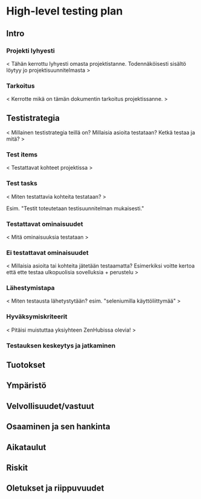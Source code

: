 # High-level testing plan
## Intro
### Projekti lyhyesti

< Tähän kerrottu lyhyesti omasta projektistanne. Todennäköisesti sisältö löytyy jo projektisuunnitelmasta >
### Tarkoitus

< Kerrotte mikä on tämän dokumentin tarkoitus projektissanne. >
## Testistrategia

< Millainen testistrategia teillä on? Millaisia asioita testataan? Ketkä testaa ja mitä? >
### Test items

< Testattavat kohteet projektissa >
### Test tasks

< Miten testattavia kohteita testataan? >

Esim. "Testit toteutetaan testisuunnitelman mukaisesti."
### Testattavat ominaisuudet

< Mitä ominaisuuksia testataan >
### Ei testattavat ominaisuudet

< Millaisia asioita tai kohteita jätetään testaamatta? Esimerkiksi voitte kertoa että ette testaa ulkopuolisia sovelluksia + perustelu >
### Lähestymistapa
< Miten testausta lähetystytään? esim. "seleniumilla käyttöliittymää" >

### Hyväksymiskriteerit
< Pitäisi muistuttaa yksiyhteen ZenHubissa olevia! >

### Testauksen keskeytys ja jatkaminen


## Tuotokset


## Ympäristö


## Velvollisuudet/vastuut


## Osaaminen ja sen hankinta


## Aikataulut


## Riskit


## Oletukset ja riippuvuudet

